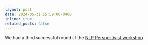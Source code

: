 ```yaml
---
layout: post
date: 2024-05-21 15:59:00-0400
inline: true
related_posts: false
---
```

We had a third successful round of the [NLP Perspectivist workshop](https://aclanthology.org/2024.nlperspectives-1.pdf)
